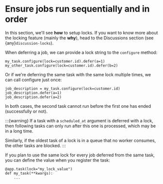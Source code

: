 # Ensure jobs run sequentially and in order

In this section, we'll see **how** to setup locks. If you want to know
more about the locking feature (mainly the **why**), head to the Discussions
section (see {any}`discussion-locks`).

When deferring a job, we can provide a lock string to the `configure` method:

```
my_task.configure(lock=customer.id).defer(a=1)
my_other_task.configure(lock=customer.id).defer(b=2)
```

Or if we're deferring the same task with the same lock multiple times, we can call
configure just once:

```
job_description = my_task.configure(lock=customer.id)
job_description.defer(a=1)
job_description.defer(a=2)
```

In both cases, the second task cannot run before the first one
has ended (successfully or not).

:::{warning}
If a task with a `scheduled_at` argument is deferred with a lock, then
following tasks can only run after this one is processed, which
may be in a long time.

Similarly, if the oldest task of a lock is in a queue that no worker consumes, the
other tasks are blocked.
:::

If you plan to use the same lock for every job deferred from the same task, you can
define the value when you register the task:

```
@app.task(lock="my_lock_value")
def my_task(**kwargs):
    ...
```
